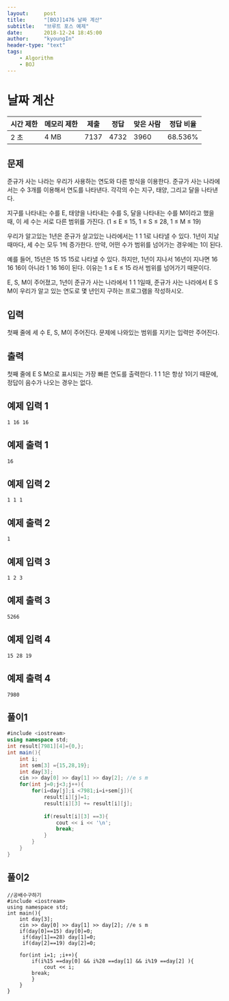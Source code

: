 ```yaml
---
layout:     post
title:      "[BOJ]1476 날짜 계산"
subtitle:   "브루트 포스 예제"
date:       2018-12-24 18:45:00
author:     "kyoungIn"
header-type: "text"
tags:
    - Algorithm
    - BOJ
---
```

# 날짜 계산

| 시간 제한 | 메모리 제한 | 제출 | 정답 | 맞은 사람 | 정답 비율 |
| --------- | ----------- | ---- | ---- | --------- | --------- |
| 2 초      | 4 MB        | 7137 | 4732 | 3960      | 68.536%   |

## 문제

준규가 사는 나라는 우리가 사용하는 연도와 다른 방식을 이용한다. 준규가 사는 나라에서는 수 3개를 이용해서 연도를 나타낸다. 각각의 수는 지구, 태양, 그리고 달을 나타낸다.

지구를 나타내는 수를 E, 태양을 나타내는 수를 S, 달을 나타내는 수를 M이라고 했을 때, 이 세 수는 서로 다른 범위를 가진다. (1 ≤ E ≤ 15, 1 ≤ S ≤ 28, 1 ≤ M ≤ 19)

우리가 알고있는 1년은 준규가 살고있는 나라에서는 1 1 1로 나타낼 수 있다. 1년이 지날 때마다, 세 수는 모두 1씩 증가한다. 만약, 어떤 수가 범위를 넘어가는 경우에는 1이 된다.

예를 들어, 15년은 15 15 15로 나타낼 수 있다. 하지만, 1년이 지나서 16년이 지나면 16 16 16이 아니라 1 16 16이 된다. 이유는 1 ≤ E ≤ 15 라서 범위를 넘어가기 때문이다.

E, S, M이 주어졌고, 1년이 준규가 사는 나라에서 1 1 1일때, 준규가 사는 나라에서 E S M이 우리가 알고 있는 연도로 몇 년인지 구하는 프로그램을 작성하시오.

## 입력

첫째 줄에 세 수 E, S, M이 주어진다. 문제에 나와있는 범위를 지키는 입력만 주어진다.

## 출력

첫째 줄에 E S M으로 표시되는 가장 빠른 연도를 출력한다. 1 1 1은 항상 1이기 때문에, 정답이 음수가 나오는 경우는 없다.

## 예제 입력 1 

```
1 16 16
```

## 예제 출력 1 

```
16
```

## 예제 입력 2 

```
1 1 1
```

## 예제 출력 2 

```
1
```

## 예제 입력 3

```
1 2 3
```

## 예제 출력 3 

```
5266
```

## 예제 입력 4 

```
15 28 19
```

## 예제 출력 4 

```
7980
```

## 풀이1 

```c#
#include <iostream>
using namespace std;
int result[7981][4]={0,};
int main(){
    int i;
    int sem[3] ={15,28,19};
    int day[3];
    cin >> day[0] >> day[1] >> day[2]; //e s m
    for(int j=0;j<3;j++){
        for(i=day[j];i <7981;i=i+sem[j]){
            result[i][j]=1;
            result[i][3] += result[i][j];
            
            if(result[i][3] ==3){
                cout << i << '\n';
                break;
            }
        }
    }
}
```

## 풀이2

```
//공배수구하기 
#include <iostream>
using namespace std;
int main(){
    int day[3];
    cin >> day[0] >> day[1] >> day[2]; //e s m
    if(day[0]==15) day[0]=0;
     if(day[1]==28) day[1]=0;
     if(day[2]==19) day[2]=0;
    
    for(int i=1; ;i++){
        if(i%15 ==day[0] && i%28 ==day[1] && i%19 ==day[2] ){
            cout << i;
        break;
        }
    }
}
```

